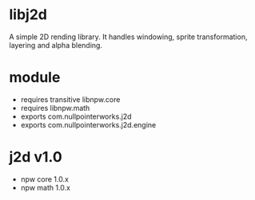 
# libj2d
A simple 2D rending library. It handles windowing, sprite transformation, layering and alpha blending.

# module
* requires transitive libnpw.core
* requires libnpw.math
* exports com.nullpointerworks.j2d
* exports com.nullpointerworks.j2d.engine

# j2d v1.0
* npw core 1.0.x
* npw math 1.0.x
